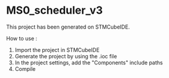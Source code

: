 # MS0_scheduler_v3

This project has been generated on STMCubeIDE. 

How to use :
1. Import the project in STMCubeIDE
2. Generate the project by using the .ioc file
3. In the project settings, add the "Components" include paths
4. Compile
